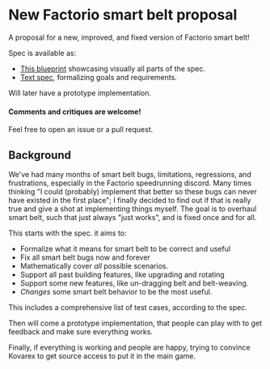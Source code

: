 # New Factorio smart belt proposal

A proposal for a new, improved, and fixed version of Factorio smart belt!

Spec is available as:
- [This blueprint](showcase_blueprint.txt) showcasing visually all parts of the spec.
- [Text spec](smart_belt_spec.md), formalizing goals and requirements.

Will later have a prototype implementation.

#### Comments and critiques are welcome!
Feel free to open an issue or a pull request.

## Background

We've had many months of smart belt bugs, limitations, regressions, and frustrations, especially in the Factorio speedrunning discord. Many times thinking "I could (probably) implement that better so these bugs can never have existed in the first place"; I finally decided to find out if that is really true and give a shot at implementing things myself.
The goal is to overhaul smart belt, such that just always "just works", and is fixed once and for all.

This starts with the spec. it aims to:
- Formalize what it means for smart belt to be correct and useful
- Fix all smart belt bugs now and forever
- Mathematically cover _all_ possible scenarios.
- Support all past building features, like upgrading and rotating
- Support some new features, like un-dragging belt and belt-weaving.
- _Changes_ some smart belt behavior to be the most useful.

This includes a comprehensive list of test cases, according to the spec.

Then will come a prototype implementation, that people can play with to get feedback and make sure everything works.

Finally, if everything is working and people are happy, trying to convince Kovarex to get source access to put it in the main game.
